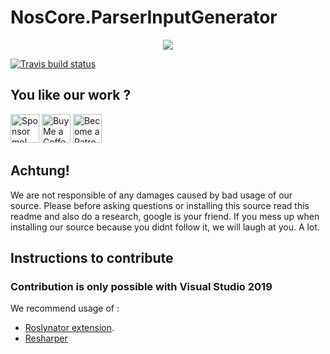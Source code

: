 # NosCore.ParserInputGenerator #

<p align="center">
  <img src="https://cdn.discordapp.com/attachments/319565884454731795/426892646288457728/N2.png"/>
</p>

[![Travis build status](https://travis-ci.org/NosCoreIO/NosCore.Shared.svg?branch=master)](https://travis-ci.org/NosCoreIO/NosCore.ParserInputGenerator)

## You like our work ? ##
<a href='https://github.com/sponsors/0Lucifer0' target='_blank'><img height='48' style='border:0px;height:46px;' src='https://i.gyazo.com/47b2ca2eb6e1ce38d02b04c410e1c82a.png' border='0' alt='Sponsor me!' /></a>
<a href='https://ko-fi.com/A3562BQV' target='_blank'><img height='46' style='border:0px;height:46px;' src='https://az743702.vo.msecnd.net/cdn/kofi3.png?v=0' border='0' alt='Buy Me a Coffee at ko-fi.com' /></a> 
<a href='https://www.patreon.com/bePatron?u=6503887' target='_blank'><img height='46' style='border:0px;height:46px;' src='https://c5.patreon.com/external/logo/become_a_patron_button@2x.png' border='0' alt='Become a Patron!' /></a>

## Achtung! ##
We are not responsible of any damages caused by bad usage of our source. Please before asking questions or installing this source read this readme and also do a research, google is your friend. If you mess up when installing our source because you didnt follow it, we will laugh at you. A lot.

## Instructions to contribute ##

### Contribution is only possible with Visual Studio 2019 ###
We recommend usage of : 
* [Roslynator extension](https://github.com/JosefPihrt/Roslynator).
* [Resharper](https://www.jetbrains.com/resharper/)
